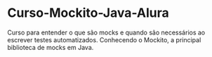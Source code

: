 # Curso-Mockito-Java-Alura
Curso para entender o que são mocks e quando são necessários ao escrever testes automatizados. Conhecendo o Mockito, a principal biblioteca de mocks em Java.
